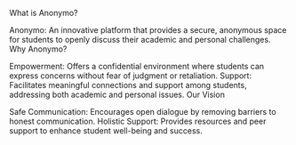 What is Anonymo?

Anonymo: An innovative platform that provides a secure, anonymous space for students to openly discuss their academic and personal challenges.
Why Anonymo?

Empowerment: Offers a confidential environment where students can express concerns without fear of judgment or retaliation.
Support: Facilitates meaningful connections and support among students, addressing both academic and personal issues.
Our Vision

Safe Communication: Encourages open dialogue by removing barriers to honest communication.
Holistic Support: Provides resources and peer support to enhance student well-being and success.

